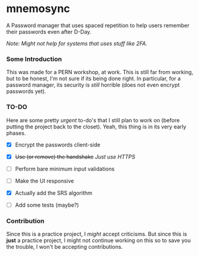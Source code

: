 # mnemosync
A Password manager that uses spaced repetition to help users remember their passwords even after D-Day.

_Note: Might not help for systems that uses stuff like  2FA._

### Some Introduction

This was made for a PERN workshop, at work. This is still far from working, but to be honest, I'm not sure if its being done right. In particular, for a password manager, its security is _still_ horrible (does not even encrypt passwords yet).

### TO-DO

Here are some pretty _urgent_ to-do's that I still plan to work on (before putting the project back to the closet). Yeah, this thing is in its very early phases.

- [X] Encrypt the passwords client-side

- [X] ~~Use (or remove) the handshake~~ _Just use HTTPS_

- [ ] Perform bare minimum input validations

- [ ] Make the UI responsive

- [X] Actually add the SRS algorithm

- [ ] Add some tests (maybe?)

### Contribution

Since this is a practice project, I _might_ accept criticisms. But since this is **just** a practice project, I might not continue working on this so to save you the trouble, I won't be accepting contributions.